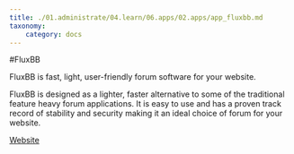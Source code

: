 ```yaml
---
title: ./01.administrate/04.learn/06.apps/02.apps/app_fluxbb.md
taxonomy:
    category: docs
---
```

#FluxBB

FluxBB is fast, light, user-friendly forum software for your website.

FluxBB is designed as a lighter, faster alternative to some of the traditional feature heavy forum applications. It is easy to use and has a proven track record of stability and security making it an ideal choice of forum for your website.

[Website](https://fluxbb.org/)